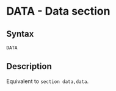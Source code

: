 # DATA - Data section

## Syntax
```assembly
DATA
```

## Description
Equivalent to `section data,data`.
